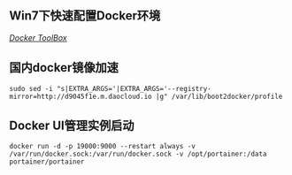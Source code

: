 
## Win7下快速配置Docker环境
*[Docker ToolBox](https://get.daocloud.io/toolbox/)*

## 国内docker镜像加速
`sudo sed -i "s|EXTRA_ARGS='|EXTRA_ARGS='--registry-mirror=http://d9045f1e.m.daocloud.io |g" /var/lib/boot2docker/profile`

## Docker UI管理实例启动
`docker run -d -p 19000:9000 --restart always -v /var/run/docker.sock:/var/run/docker.sock -v /opt/portainer:/data portainer/portainer`